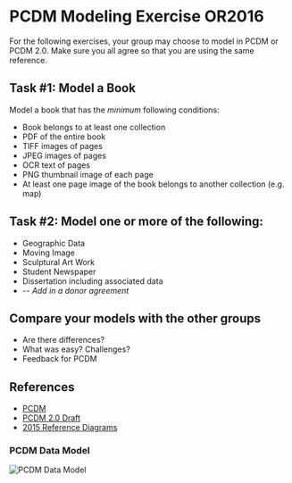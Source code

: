 # PCDM Modeling Exercise OR2016

For the following exercises, your group may choose to model in PCDM or PCDM 2.0. Make sure you all agree so that you are using the same reference. 

## Task #1: Model a Book
Model a book that has the *minimum* following conditions:
* Book belongs to at least one collection
* PDF of the entire book
* TIFF images of pages
* JPEG images of pages
* OCR text of pages
* PNG thumbnail image of each page
* At least one page image of the book belongs to another collection (e.g. map)


## Task #2: Model one or more of the following:
* Geographic Data
* Moving Image
* Sculptural Art Work
* Student Newspaper
* Dissertation including associated data
* -- *Add in a donor agreement*

## Compare your models with the other groups
* Are there differences?
* What was easy? Challenges?
* Feedback for PCDM

## References
* [PCDM](https://github.com/duraspace/pcdm/wiki)
* [PCDM 2.0 Draft](https://github.com/duraspace/pcdm/wiki/PCDM-2.0)
* [2015 Reference Diagrams]( https://wiki.duraspace.org/display/FF/PCDM+Mappings+-+Reference+Diagrams+for+Comment)

### PCDM Data Model
![PCDM Data Model](https://raw.githubusercontent.com/wiki/duraspace/pcdm/images/coll-object-file.png)
